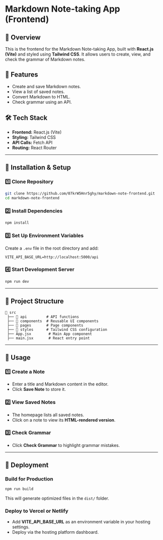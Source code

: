# Markdown Note-taking App (Frontend)

## 📌 Overview

This is the frontend for the Markdown Note-taking App, built with **React.js (Vite)** and styled using **Tailwind CSS**. It allows users to create, view, and check the grammar of Markdown notes.

## 🚀 Features

- Create and save Markdown notes.
- View a list of saved notes.
- Convert Markdown to HTML.
- Check grammar using an API.

## 🛠️ Tech Stack

- **Frontend:** React.js (Vite)
- **Styling:** Tailwind CSS
- **API Calls:** Fetch API
- **Routing:** React Router

---

## 🔧 Installation & Setup

### **1️⃣ Clone Repository**

```sh
git clone https://github.com/07krW5Hnr5ghy/markdown-note-frontend.git
cd markdown-note-frontend
```

### **2️⃣ Install Dependencies**

```sh
npm install
```

### **3️⃣ Set Up Environment Variables**

Create a `.env` file in the root directory and add:

```env
VITE_API_BASE_URL=http://localhost:5000/api
```

### **4️⃣ Start Development Server**

```sh
npm run dev
```

---

## 📌 Project Structure

```
📂 src
 ├── 📂 api         # API functions
 ├── 📂 components  # Reusable UI components
 ├── 📂 pages       # Page components
 ├── 📂 styles      # Tailwind CSS configuration
 ├── App.jsx        # Main App component
 ├── main.jsx       # React entry point
```

---

## 📌 Usage

### **1️⃣ Create a Note**

- Enter a title and Markdown content in the editor.
- Click **Save Note** to store it.

### **2️⃣ View Saved Notes**

- The homepage lists all saved notes.
- Click on a note to view its **HTML-rendered version**.

### **3️⃣ Check Grammar**

- Click **Check Grammar** to highlight grammar mistakes.

---

## 📄 Deployment

### **Build for Production**

```sh
npm run build
```

This will generate optimized files in the `dist/` folder.

### **Deploy to Vercel or Netlify**

- Add **VITE_API_BASE_URL** as an environment variable in your hosting settings.
- Deploy via the hosting platform dashboard.

